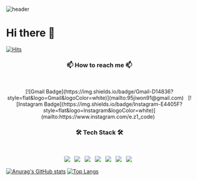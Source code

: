![header](https://capsule-render.vercel.app/api?type=rounded&color=auto&height=200&section=header&text=Reyna's%20Github&fontSize=90)
# Hi there 👋

<!--
**EZ195/EZ195** is a ✨ _special_ ✨ repository because its `README.md` (this file) appears on your GitHub profile.

Here are some ideas to get you started:

- 🔭 I’m currently working on ...
- 🌱 I’m currently learning ...
- 👯 I’m looking to collaborate on ...
- 🤔 I’m looking for help with ...
- 💬 Ask me about ...
- 📫 How to reach me: ...
- 😄 Pronouns: ...
- ⚡ Fun fact: ...
-->

[![Hits](https://hits.seeyoufarm.com/api/count/incr/badge.svg?url=https%3A%2F%2Fgithub.com%2FEZ195&count_bg=%23BA02FD&title_bg=%23F1A756&icon=&icon_color=%23E5CFED&title=VISIT&edge_flat=false)](https://hits.seeyoufarm.com)

<h3 align="center"><b>📫 How to reach me 📫</b></h3>
</br>

<p align="center">
[![Gmail Badge](https://img.shields.io/badge/Gmail-D14836?style=flat&logo=Gmail&logoColor=white)](mailto:95jiwon91@gmail.com) &nbsp
[![Instagram Badge](https://img.shields.io/badge/Instagram-E4405F?style=flat&logo=Instagram&logoColor=white)](mailto:https://www.instagram.com/e.z1_code) &nbsp

</p>

<h3 align="center"><b>🛠 Tech Stack 🛠</b></h3>
</br>

<p align="center">
<img src="https://img.shields.io/badge/Java-007396?style=for-the-badge&logo=Java&logoColor=white"> &nbsp
<img src="https://img.shields.io/badge/JavaScript-F7DF1E?style=flat-square&logo=JavaScript&logoColor=white"/> &nbsp
<img src="https://img.shields.io/badge/HTML5-E34F26?style=flat-square&logo=HTML5&logoColor=white"/> &nbsp
<img src="https://img.shields.io/badge/CSS3-1572B6?style=flat-square&logo=CSS3&logoColor=white"/> &nbsp
<img src="https://img.shields.io/badge/Spring-6DB33F?style=flat-square&logo=Spring&logoColor=white"/> &nbsp
<img src="https://img.shields.io/badge/jQuery-0769AD?style=flat-square&logo=jQuery&logoColor=white"/> &nbsp
<img src="https://img.shields.io/badge/MySQL-4479A1?style=flat-square&logo=MySQL&logoColor=white"/> &nbsp
</p>

[![Anurag's GitHub stats](https://github-readme-stats.vercel.app/api?username=EZ195)](https://github.com/anuraghazra/github-readme-stats)
[![Top Langs](https://github-readme-stats.vercel.app/api/top-langs/?username=EZ195&layout=compact)](https://github.com/anuraghazra/github-readme-stats)
